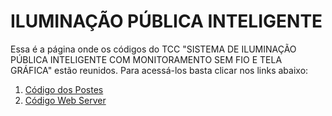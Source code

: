 # ILUMINAÇÃO PÚBLICA INTELIGENTE
  Essa é a página onde os códigos do TCC "SISTEMA DE ILUMINAÇÃO PÚBLICA INTELIGENTE COM MONITORAMENTO SEM FIO E TELA GRÁFICA" estão reunidos. Para acessá-los basta clicar nos links abaixo:

  1. [Código dos Postes](https://github.com/desmotivado/ESP_IluminacaoPublica/blob/master/CodigoPoste)
  2. [Código Web Server](https://github.com/desmotivado/ESP_IluminacaoPublica/blob/master/CodigoWebServer)
